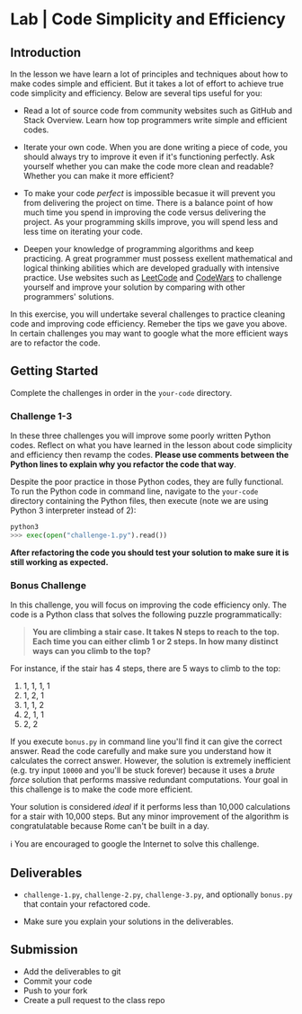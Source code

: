 

# Lab | Code Simplicity and Efficiency

## Introduction

In the lesson we have learn a lot of principles and techniques about how to make codes simple and efficient. But it takes a lot of effort to achieve true code simplicity and efficiency. Below are several tips useful for you:

* Read a lot of source code from community websites such as GitHub and Stack Overview. Learn how top programmers write simple and efficient codes.

* Iterate your own code. When you are done writing a piece of code, you should always try to improve it even if it's functioning perfectly. Ask yourself whether you can make the code more clean and readable? Whether you can make it more efficient? 

* To make your code *perfect* is impossible becasue it will prevent you from delivering the project on time. There is a balance point of how much time you spend in improving the code versus delivering the project. As your programming skills improve, you will spend less and less time on iterating your code.

* Deepen your knowledge of programming algorithms and keep practicing. A great programmer must possess exellent mathematical and logical thinking abilities which are developed gradually with intensive practice. Use websites such as [LeetCode](https://leetcode.com/) and [CodeWars](https://www.codewars.com/) to challenge yourself and improve your solution by comparing with other programmers' solutions.

In this exercise, you will undertake several challenges to practice cleaning code and improving code efficiency. Remeber the tips we gave you above. In certain challenges you may want to google what the more efficient ways are to refactor the code.

## Getting Started

Complete the challenges in order in the `your-code` directory.

### Challenge 1-3

In these three challenges you will improve some poorly written Python codes. Reflect on what you have learned in the lesson about code simplicity and efficiency then revamp the codes. **Please use comments between the Python lines to explain why you refactor the code that way**.

Despite the poor practice in those Python codes, they are fully functional. To run the Python code in command line, navigate to the `your-code` directory containing the Python files, then execute (note we are using Python 3 interpreter instead of 2):

```python
python3
>>> exec(open("challenge-1.py").read())
```

**After refactoring the code you should test your solution to make sure it is still working as expected.**

### Bonus Challenge

In this challenge, you will focus on improving the code efficiency only. The code is a Python class that solves the following puzzle programmatically:

> **You are climbing a stair case. It takes N steps to reach to the top. Each time you can either climb 1 or 2 steps. In how many distinct ways can you climb to the top?**

For instance, if the stair has 4 steps, there are 5 ways to climb to the top:

1. 1, 1, 1, 1
1. 1, 2, 1
1. 1, 1, 2
1. 2, 1, 1
1. 2, 2

If you execute `bonus.py` in command line you'll find it can give the correct answer. Read the code carefully and make sure you understand how it calculates the correct answer. However, the solution is extremely inefficient (e.g. try input `10000` and you'll be stuck forever) because it uses a *brute force* solution that performs massive redundant computations. Your goal in this challenge is to make the code more efficient. 

Your solution is considered *ideal* if it performs less than 10,000 calculations for a stair with 10,000 steps. But any minor improvement of the algorithm is congratulatable because Rome can't be built in a day.

:information_source: You are encouraged to google the Internet to solve this challenge.

## Deliverables

* `challenge-1.py`, `challenge-2.py`, `challenge-3.py`, and optionally `bonus.py` that contain your refactored code.

* Make sure you explain your solutions in the deliverables.

## Submission

* Add the deliverables to git
* Commit your code
* Push to your fork
* Create a pull request to the class repo
